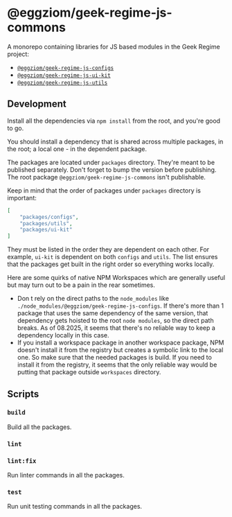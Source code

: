 # @eggziom/geek-regime-js-commons

A monorepo containing libraries for JS based modules in the Geek Regime project:
- [`@eggziom/geek-regime-js-configs`](./packages/configs/README.md)
- [`@eggziom/geek-regime-js-ui-kit`](./packages/ui-kit/README.md)
- [`@eggziom/geek-regime-js-utils`](./packages/utils/README.md)

## Development

Install all the dependencies via `npm install` from the root, and you're good to go.

You should install a dependency that is shared across multiple packages, in the root; a local one - in the dependent package.

The packages are located under `packages` directory. They're meant to be published separately. Don't forget to bump the version before publishing. The root package `@eggziom/geek-regime-js-commons` isn't publishable.

Keep in mind that the order of packages under `packages` directory is important:

```json
[
    "packages/configs",
    "packages/utils",
    "packages/ui-kit"
]
```

They must be listed in the order they are dependent on each other. For example, `ui-kit` is dependent on both `configs` and `utils`. The list ensures that the packages get built in the right order so everything works locally.

Here are some quirks of native NPM Workspaces which are generally useful but may turn out to be a pain in the rear sometimes.
- Don t rely on the direct paths to the `node_modules` like `./node_modules/@eggziom/geek-regime-js-configs`. If there's more than 1 package that uses the same dependency of the same version, that dependency gets hoisted to the root `node modules`, so the direct path breaks. As of 08.2025, it seems that there's no reliable way to keep a dependency locally in this case.
- If you install a workspace package in another workspace package, NPM doesn't install it from the registry but creates a symbolic link to the local one. So make sure that the needed packages is build. If you need to install it from the registry, it seems that the only reliable way would be putting that package outside `workspaces` directory.

## Scripts

### `build`

Build all the packages.

### `lint`
### `lint:fix`

Run linter commands in all the packages.

### `test`

Run unit testing commands in all the packages.
